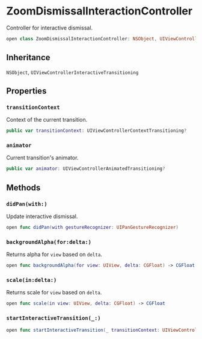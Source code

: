 # ZoomDismissalInteractionController

Controller for interactive dismissal.

``` swift
open class ZoomDismissalInteractionController: NSObject, UIViewControllerInteractiveTransitioning 
```

## Inheritance

`NSObject`, `UIViewControllerInteractiveTransitioning`

## Properties

### `transitionContext`

Context of the current transition.

``` swift
public var transitionContext: UIViewControllerContextTransitioning?
```

### `animator`

Current transition's animator.

``` swift
public var animator: UIViewControllerAnimatedTransitioning?
```

## Methods

### `didPan(with:)`

Update interactive dismissal.

``` swift
open func didPan(with gestureRecognizer: UIPanGestureRecognizer) 
```

### `backgroundAlpha(for:delta:)`

Returns alpha for `view` based on `delta`.

``` swift
open func backgroundAlpha(for view: UIView, delta: CGFloat) -> CGFloat 
```

### `scale(in:delta:)`

Returns scale for `view` based on `delta`.

``` swift
open func scale(in view: UIView, delta: CGFloat) -> CGFloat 
```

### `startInteractiveTransition(_:)`

``` swift
open func startInteractiveTransition(_ transitionContext: UIViewControllerContextTransitioning) 
```
